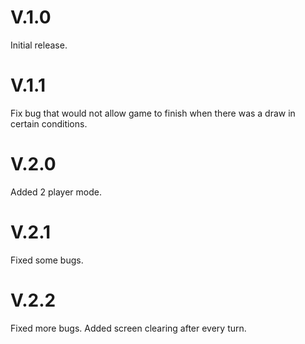 # V.1.0

Initial release.

# V.1.1

Fix bug that would not allow game to finish when there was a draw in certain conditions.

# V.2.0

Added 2 player mode.

# V.2.1

Fixed some bugs.

# V.2.2

Fixed more bugs.
Added screen clearing after every turn.
